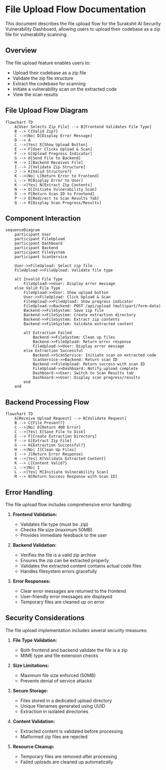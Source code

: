 # File Upload Flow Documentation

This document describes the file upload flow for the Surakshit AI Security Vulnerability Dashboard, allowing users to upload their codebase as a zip file for vulnerability scanning.

## Overview

The file upload feature enables users to:
- Upload their codebase as a zip file
- Validate the zip file structure
- Extract the codebase for scanning
- Initiate a vulnerability scan on the extracted code
- View the scan results

## File Upload Flow Diagram

```mermaid
flowchart TD
    A[User Selects Zip File] --> B[Frontend Validates File Type]
    B --> C{Valid Zip?}
    C -->|No| D[Display Error Message]
    D --> A
    C -->|Yes| E[Show Upload Button]
    E --> F[User Clicks Upload & Scan]
    F --> G[Upload Progress Indicator]
    G --> H[Send File to Backend]
    H --> I[Backend Receives File]
    I --> J[Validate Zip Structure]
    J --> K{Valid Structure?}
    K -->|No| L[Return Error to Frontend]
    L --> M[Display Error to User]
    K -->|Yes| N[Extract Zip Contents]
    N --> O[Initiate Vulnerability Scan]
    O --> P[Return Scan ID to Frontend]
    P --> Q[Redirect to Scan Results Tab]
    Q --> R[Display Scan Progress/Results]
```

## Component Interaction

```mermaid
sequenceDiagram
    participant User
    participant FileUpload
    participant Dashboard
    participant Backend
    participant FileSystem
    participant ScanService
    
    User->>FileUpload: Select zip file
    FileUpload->>FileUpload: Validate file type
    
    alt Invalid File Type
        FileUpload->>User: Display error message
    else Valid File Type
        FileUpload->>User: Show upload button
        User->>FileUpload: Click Upload & Scan
        FileUpload->>FileUpload: Show progress indicator
        FileUpload->>Backend: POST /api/upload (multipart/form-data)
        Backend->>FileSystem: Save zip file
        Backend->>FileSystem: Create extraction directory
        Backend->>FileSystem: Extract zip contents
        Backend->>FileSystem: Validate extracted content
        
        alt Extraction Failed
            Backend->>FileSystem: Clean up files
            Backend->>FileUpload: Return error response
            FileUpload->>User: Display error message
        else Extraction Successful
            Backend->>ScanService: Initiate scan on extracted code
            ScanService->>Backend: Return scan ID
            Backend->>FileUpload: Return success with scan ID
            FileUpload->>Dashboard: Notify upload complete
            Dashboard->>User: Switch to Scan Results tab
            Dashboard->>User: Display scan progress/results
        end
    end
```

## Backend Processing Flow

```mermaid
flowchart TD
    A[Receive Upload Request] --> B[Validate Request]
    B --> C{File Present?}
    C -->|No| D[Return 400 Error]
    C -->|Yes| E[Save File to Disk]
    E --> F[Create Extraction Directory]
    F --> G[Extract Zip File]
    G --> H{Extraction Successful?}
    H -->|No| I[Clean Up Files]
    I --> J[Return Error Response]
    H -->|Yes| K[Validate Extracted Content]
    K --> L{Content Valid?}
    L -->|No| I
    L -->|Yes| M[Initiate Vulnerability Scan]
    M --> N[Return Success Response with Scan ID]
```

## Error Handling

The file upload flow includes comprehensive error handling:

1. **Frontend Validation:**
   - Validates file type (must be .zip)
   - Checks file size (maximum 50MB)
   - Provides immediate feedback to the user

2. **Backend Validation:**
   - Verifies the file is a valid zip archive
   - Ensures the zip can be extracted properly
   - Validates the extracted content contains actual code files
   - Handles filesystem errors gracefully

3. **Error Responses:**
   - Clear error messages are returned to the frontend
   - User-friendly error messages are displayed
   - Temporary files are cleaned up on error

## Security Considerations

The file upload implementation includes several security measures:

1. **File Type Validation:**
   - Both frontend and backend validate the file is a zip
   - MIME type and file extension checks

2. **Size Limitations:**
   - Maximum file size enforced (50MB)
   - Prevents denial of service attacks

3. **Secure Storage:**
   - Files stored in a dedicated upload directory
   - Unique filenames generated using UUID
   - Extraction in isolated directories

4. **Content Validation:**
   - Extracted content is validated before processing
   - Malformed zip files are rejected

5. **Resource Cleanup:**
   - Temporary files are removed after processing
   - Failed uploads are cleaned up automatically